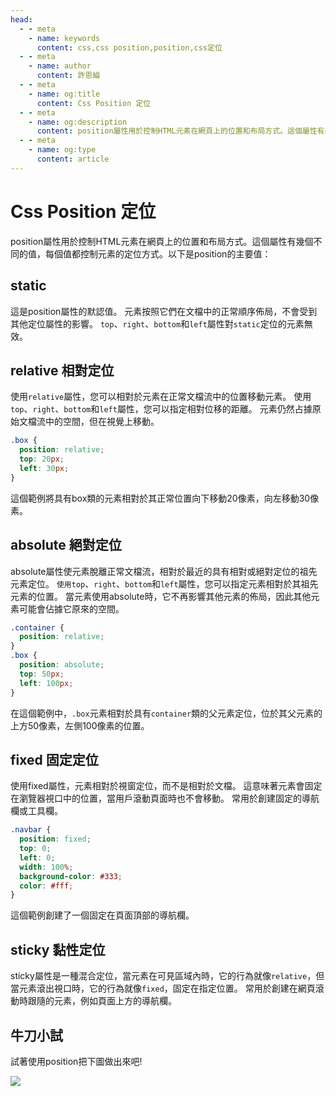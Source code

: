 ```yaml
---
head:
  - - meta
    - name: keywords
      content: css,css position,position,css定位
  - - meta
    - name: author
      content: 許恩綸
  - - meta
    - name: og:title
      content: Css Position 定位
  - - meta
    - name: og:description
      content: position屬性用於控制HTML元素在網頁上的位置和布局方式。這個屬性有幾個不同的值，每個值都控制元素的定位方式。以下是position的主要值
  - - meta
    - name: og:type
      content: article
---
```


# Css Position 定位

position屬性用於控制HTML元素在網頁上的位置和布局方式。這個屬性有幾個不同的值，每個值都控制元素的定位方式。以下是position的主要值：

## static

這是position屬性的默認值。
元素按照它們在文檔中的正常順序佈局，不會受到其他定位屬性的影響。
`top`、`right`、`bottom`和`left`屬性對`static`定位的元素無效。

## relative 相對定位

使用`relative`屬性，您可以相對於元素在正常文檔流中的位置移動元素。
使用`top`、`right`、`bottom`和`left`屬性，您可以指定相對位移的距離。
元素仍然占據原始文檔流中的空間，但在視覺上移動。
```css
.box {
  position: relative;
  top: 20px;
  left: 30px;
}
```
這個範例將具有box類的元素相對於其正常位置向下移動20像素，向左移動30像素。

## absolute 絕對定位

absolute屬性使元素脫離正常文檔流，相對於最近的具有相對或絕對定位的祖先元素定位。
`使用top`、`right`、`bottom`和`left`屬性，您可以指定元素相對於其祖先元素的位置。
當元素使用absolute時，它不再影響其他元素的佈局，因此其他元素可能會佔據它原來的空間。

```css
.container {
  position: relative;
}
.box {
  position: absolute;
  top: 50px;
  left: 100px;
}
```
在這個範例中，`.box`元素相對於具有`container`類的父元素定位，位於其父元素的上方50像素，左側100像素的位置。

## fixed 固定定位

使用fixed屬性，元素相對於視窗定位，而不是相對於文檔。
這意味著元素會固定在瀏覽器視口中的位置，當用戶滾動頁面時也不會移動。
常用於創建固定的導航欄或工具欄。
```css
.navbar {
  position: fixed;
  top: 0;
  left: 0;
  width: 100%;
  background-color: #333;
  color: #fff;
}
```
這個範例創建了一個固定在頁面頂部的導航欄。

## sticky 黏性定位

sticky屬性是一種混合定位，當元素在可見區域內時，它的行為就像`relative`，但當元素滾出視口時，它的行為就像`fixed`，固定在指定位置。
常用於創建在網頁滾動時跟隨的元素，例如頁面上方的導航欄。

## 牛刀小試

試著使用position把下圖做出來吧!

![](https://hackmd.io/_uploads/HJ_P2I4A3.png)

